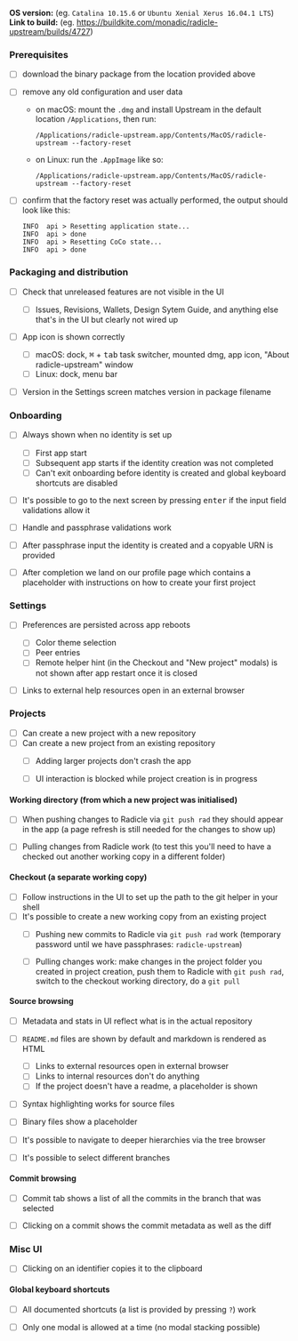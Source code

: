 **OS version:** (eg. `Catalina 10.15.6` or `Ubuntu Xenial Xerus 16.04.1 LTS`)\
**Link to build:** (eg. https://buildkite.com/monadic/radicle-upstream/builds/4727)


### Prerequisites

- [ ] download the binary package from the location provided above
- [ ] remove any old configuration and user data
  - on macOS: mount the `.dmg` and install Upstream in the default location
    `/Applications`, then run:
    ```
    /Applications/radicle-upstream.app/Contents/MacOS/radicle-upstream --factory-reset
    ```
  - on Linux: run the `.AppImage` like so:
    ```
    /Applications/radicle-upstream.app/Contents/MacOS/radicle-upstream --factory-reset
    ```
- [ ] confirm that the factory reset was actually performed, the output should
      look like this:

  ```
  INFO  api > Resetting application state...
  INFO  api > done
  INFO  api > Resetting CoCo state...
  INFO  api > done
  ```


### Packaging and distribution

- [ ] Check that unreleased features are not visible in the UI
  - [ ] Issues, Revisions, Wallets, Design Sytem Guide, and anything else
        that's in the UI but clearly not wired up
- [ ] App icon is shown correctly
  - [ ] macOS: dock, <kbd>⌘</kbd> + <kbd>tab</kbd> task switcher, mounted dmg,
        app icon, "About radicle-upstream" window
  - [ ] Linux: dock, menu bar
- [ ] Version in the Settings screen matches version in package filename


### Onboarding

- [ ] Always shown when no identity is set up
  - [ ] First app start
  - [ ] Subsequent app starts if the identity creation was not completed
  - [ ] Can't exit onboarding before identity is created and global keyboard
        shortcuts are disabled
- [ ] It's possible to go to the next screen by pressing <kbd>enter</kbd> if
      the input field validations allow it
- [ ] Handle and passphrase validations work
- [ ] After passphrase input the identity is created and a copyable URN is
      provided
- [ ] After completion we land on our profile page which contains a placeholder
      with instructions on how to create your first project


### Settings

- [ ] Preferences are persisted across app reboots
  - [ ] Color theme selection
  - [ ] Peer entries
  - [ ] Remote helper hint (in the Checkout and "New project" modals) is not
        shown after app restart once it is closed
- [ ] Links to external help resources open in an external browser


### Projects

- [ ] Can create a new project with a new repository
- [ ] Can create a new project from an existing repository
  - [ ] Adding larger projects don't crash the app
  - [ ] UI interaction is blocked while project creation is in progress


#### Working directory (from which a new project was initialised)

- [ ] When pushing changes to Radicle via `git push rad` they should appear in
      the app (a page refresh is still needed for the changes to show up)
- [ ] Pulling changes from Radicle work (to test this you'll need to have a
      checked out another working copy in a different folder)


#### Checkout (a separate working copy)

  - [ ] Follow instructions in the UI to set up the path to the git helper in
        your shell
  - [ ] It's possible to create a new working copy from an existing project
    - [ ] Pushing new commits to Radicle via `git push rad` work (temporary
          password until we have passphrases: `radicle-upstream`)
    - [ ] Pulling changes work: make changes in the project folder you created
          in project creation, push them to Radicle with `git push rad`, switch
          to the checkout working directory, do a `git pull`


#### Source browsing

- [ ] Metadata and stats in UI reflect what is in the actual repository
- [ ] `README.md` files are shown by default and markdown is rendered as HTML
  - [ ] Links to external resources open in external browser
  - [ ] Links to internal resources don't do anything
  - [ ] If the project doesn't have a readme, a placeholder is shown
- [ ] Syntax highlighting works for source files
- [ ] Binary files show a placeholder
- [ ] It's possible to navigate to deeper hierarchies via the tree browser
- [ ] It's possible to select different branches


#### Commit browsing

- [ ] Commit tab shows a list of all the commits in the branch that was
      selected
- [ ] Clicking on a commit shows the commit metadata as well as the diff


### Misc UI

- [ ] Clicking on an identifier copies it to the clipboard


#### Global keyboard shortcuts

- [ ] All documented shortcuts (a list is provided by pressing `?`) work
- [ ] Only one modal is allowed at a time (no modal stacking possible)


[re]: https://github.com/radicle-dev/radicle-upstream/blob/master/CHANGELOG.md
